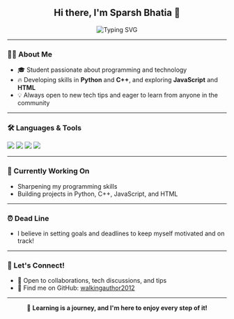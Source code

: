 <h2 align="center">Hi there, I'm Sparsh Bhatia 👋</h2>
<p align="center">
  <img src="https://readme-typing-svg.demolab.com?font=Fira+Code&duration=3000&pause=700&color=58A6FF&center=true&vCenter=true&width=440&lines=Student+Developer;Python+%7C+C%2B%2B+%7C+JavaScript+Enthusiast;Learning+every+day" alt="Typing SVG" />
</p>

---

### 👨‍💻 About Me

- 🎓 Student passionate about programming and technology  
- 🔥 Developing skills in **Python** and **C++**, and exploring **JavaScript** and **HTML**
- 💡 Always open to new tech tips and eager to learn from anyone in the community

---

### 🛠️ Languages & Tools

<p>
  <img src="https://img.shields.io/badge/-Python-3776AB?style=flat&logo=python&logoColor=white"/>
  <img src="https://img.shields.io/badge/-C++-00599C?style=flat&logo=c%2B%2B&logoColor=white"/>
  <img src="https://img.shields.io/badge/-JavaScript-F7DF1E?style=flat&logo=javascript&logoColor=black"/>
  <img src="https://img.shields.io/badge/-HTML5-E34F26?style=flat&logo=html5&logoColor=white"/>
</p>

---

### 🌱 Currently Working On

- Sharpening my programming skills
- Building projects in Python, C++, JavaScript, and HTML

---

### ⏰ Dead Line

- I believe in setting goals and deadlines to keep myself motivated and on track!

---

### 🤝 Let's Connect!

- 💬 Open to collaborations, tech discussions, and tips
- 🔗 Find me on GitHub: [walkingauthor2012](https://github.com/walkingauthor2012)

---

<p align="center">
  🚀 <b>Learning is a journey, and I'm here to enjoy every step of it!</b>
</p>
